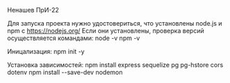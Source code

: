 Ненашев ПрИ-22

Для запуска проекта нужно удостовериться, что установлены node.js и npm с https://nodejs.org/
Если они установлены, проверка версий осуществляется командами:
node -v
npm -v

Иницализация:
npm init -y

Установка зависимостей:
npm install express sequelize pg pg-hstore cors dotenv
npm install --save-dev nodemon